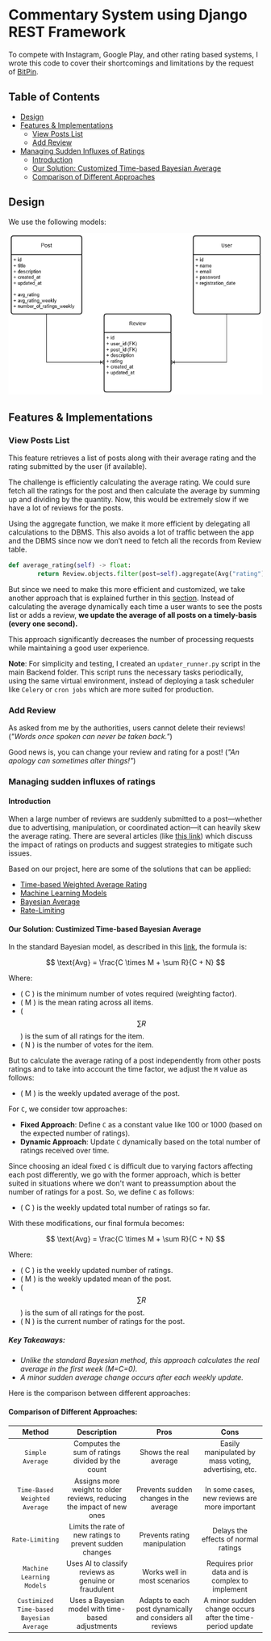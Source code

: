 # Commentary System using Django REST Framework

To compete with Instagram, Google Play, and other rating based systems, I wrote this code to cover their shortcomings and limitations by the request of [‌BitPin](https://www.linkedin.com/company/bitpin/).

## Table of Contents

- [Design](#design)
- [Features & Implementations](#features--implementations)
  - [View Posts List](#view-posts-list)
  - [Add Review](#add-review)
- [Managing Sudden Influxes of Ratings](#managing-sudden-influxes-of-ratings)
  - [Introduction](#introduction)
  - [Our Solution: Customized Time-based Bayesian Average](#our-solution-customized-time-based-bayesian-average)
  - [Comparison of Different Approaches](#comparison-of-different-approaches)

## Design

We use the following models:

<p align="center">
<!-- ![Entity Model](./Documents/pics/model-entity.png) -->
<img src="./Documents/pics/model-entity.png">
</p>

## Features & Implementations

### View Posts List

This feature retrieves a list of posts along with their average rating and the rating submitted by the user (if available).

The challenge is efficiently calculating the average rating. We could sure fetch all the ratings for the post and then calculate the average by summing up and dividing by the quantity. Now, this would be extremely slow if we have a lot of reviews for the posts.

Using the aggregate function, we make it more efficient by delegating all calculations to the DBMS. This also avoids a lot of traffic between the app and the DBMS since now we don’t need to fetch all the records from Review table.

```python
def average_rating(self) -> float:
        return Review.objects.filter(post=self).aggregate(Avg("rating"))["rating__avg"] or -1
```

But since we need to make this more efficient and customized, we take another approach that is explained further in this [section](#managing-sudden-influxes-of-ratings). Instead of calculating the average dynamically each time a user wants to see the posts list or adds a review, **we update the average of all posts on a timely-basis (every one second).**

This approach significantly decreases the number of processing requests while maintaining a good user experience.

**Note**: For simplicity and testing, I created an `updater_runner.py` script in the main Backend folder. This script runs the necessary tasks periodically, using the same virtual environment, instead of deploying a task scheduler like `Celery` or `cron jobs` which are more suited for production.

### Add Review

As asked from me by the authorities, users cannot delete their reviews! (_"Words once spoken can never be taken back."_)

Good news is, you can change your review and rating for a post! (_"An apology can sometimes alter things!"_)

### Managing sudden influxes of ratings

#### Introduction

When a large number of reviews are suddenly submitted to a post—whether due to advertising, manipulation, or coordinated action—it can heavily skew the average rating. There are several articles (like [this link](https://www.fastercapital.com/content/Product-reviews-and-ratings--Rating-Algorithms--Decoding-Rating-Algorithms--What-They-Mean-for-Your-Business.html?utm_source=chatgpt.com)) which discuss the impact of ratings on products and suggest strategies to mitigate such issues.

Based on our project, here are some of the solutions that can be applied:

- [Time-based Weighted Average Rating](https://docs.timescale.com/use-timescale/latest/hyperfunctions/time-weighted-averages/)
- [Machine Learning Models](https://www.restack.io/p/ai-for-fraud-prevention-answer-detect-fraudulent-reviews-cat-ai?utm_source=chatgpt.com)
- [Bayesian Average](https://lukasmurdock.com/bayes-average/?utm_source=chatgpt.com)
- [Rate-Limiting](https://dev.to/satrobit/rate-limiting-using-the-token-bucket-algorithm-3cjh)

#### **Our Solution: Custimized Time-based Bayesian Average**

In the standard Bayesian model, as described in this [link](https://lukasmurdock.com/bayes-average/?utm_source=chatgpt.com), the formula is:

<p align="center">
  
$$
\text{Avg} = \frac{C \times M + \sum R}{C + N}
$$

</p>

Where:

- \( C \) is the minimum number of votes required (weighting factor).
- \( M \) is the mean rating across all items.
- \( $$\sum R$$ \) is the sum of all ratings for the item.
- \( N \) is the number of votes for the item.

But to calculate the average rating of a post independently from other posts ratings and to take into account the time factor, we adjust the `M` value as follows:

- \( M \) is the weekly updated average of the post.

For `C`, we consider tow approaches:

- **Fixed Approach**: Define `C` as a constant value like 100 or 1000 (based on the expected number of ratings).
- **Dynamic Approach**: Update `C` dynamically based on the total number of ratings received over time.

Since choosing an ideal fixed `C` is difficult due to varying factors affecting each post differently, we go with the former approach, which is better suited in situations where we don't want to preassumption about the number of ratings for a post. So, we define `C` as follows:

- \( C \) is the weekly updated total number of ratings so far.

With these modifications, our final formula becomes:

<p align="center">
  
$$
\text{Avg} = \frac{C \times M + \sum R}{C + N}
$$

</p>

Where:

- \( C \) is the weekly updated number of ratings.
- \( M \) is the weekly updated mean of the post.
- \( $$\sum R$$ \) is the sum of all ratings for the post.
- \( N \) is the current number of ratings for the post.

##### Key Takeaways:

- _Unlike the standard Bayesian method, this approach calculates the real average in the first week (M=C=0)._
- _A minor sudden average change occurs after each weekly update._

Here is the comparison between different approaches:

#### Comparison of Different Approaches:

|                **Method**                |                            **Description**                            |                         **Pros**                          |                         **Cons**                          |
| :--------------------------------------: | :-------------------------------------------------------------------: | :-------------------------------------------------------: | :-------------------------------------------------------: |
|             `Simple Average`             |           Computes the sum of ratings divided by the count            |                  Shows the real average                   |   Easily manipulated by mass voting, advertising, etc.    |
|      `Time-Based Weighted Average`       | Assigns more weight to older reviews, reducing the impact of new ones |          Prevents sudden changes in the average           |       In some cases, new reviews are more important       |
|             `Rate-Limiting`              |       Limits the rate of new ratings to prevent sudden changes        |               Prevents rating manipulation                |           Delays the effects of normal ratings            |
|        `Machine Learning Models`         |         Uses AI to classify reviews as genuine or fraudulent          |               Works well in most scenarios                |      Requires prior data and is complex to implement      |
| `Custimized Time-based Bayesian Average` |           Uses a Bayesian model with time-based adjustments           | Adapts to each post dynamically and considers all reviews | A minor sudden change occurs after the time-period update |
